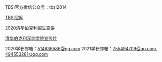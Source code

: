 
TBSI官方微信公众号：tbsi2014

[TBSI官网](https://www.tbsi.edu.cn/)

[2020清华伯克利招生宣讲](https://www.bilibili.com/video/BV1z54y1X7sg)

[清华伯克利深圳学院宣传片](https://www.bilibili.com/video/BV1Wx411E7gJ)

2020学长邮箱：514636586@qq.com
2021学长邮箱：755494709@qq.com, 494553281@qq.com
